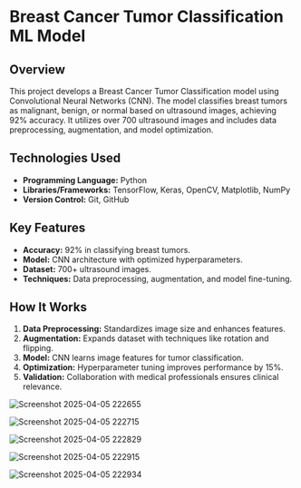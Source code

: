 # Breast Cancer Tumor Classification ML Model
## Overview

This project develops a Breast Cancer Tumor Classification model using Convolutional Neural Networks (CNN). The model classifies breast tumors as malignant, benign, or normal based on ultrasound images, achieving 92% accuracy. It utilizes over 700 ultrasound images and includes data preprocessing, augmentation, and model optimization.

## Technologies Used

- **Programming Language:** Python
- **Libraries/Frameworks:** TensorFlow, Keras, OpenCV, Matplotlib, NumPy
- **Version Control:** Git, GitHub

## Key Features

- **Accuracy:** 92% in classifying breast tumors.
- **Model:** CNN architecture with optimized hyperparameters.
- **Dataset:** 700+ ultrasound images.
- **Techniques:** Data preprocessing, augmentation, and model fine-tuning.

## How It Works

1. **Data Preprocessing:** Standardizes image size and enhances features.
2. **Augmentation:** Expands dataset with techniques like rotation and flipping.
3. **Model:** CNN learns image features for tumor classification.
4. **Optimization:** Hyperparameter tuning improves performance by 15%.
5. **Validation:** Collaboration with medical professionals ensures clinical relevance.

![Screenshot 2025-04-05 222655](https://github.com/user-attachments/assets/0eed4b92-cafd-466b-b516-4744c6007a66)

![Screenshot 2025-04-05 222715](https://github.com/user-attachments/assets/f3148ed2-f3db-47d9-b9f2-d679f64423b9)

![Screenshot 2025-04-05 222829](https://github.com/user-attachments/assets/d5027ddf-cdc5-4284-a97c-bd78e258fe9a)

![Screenshot 2025-04-05 222915](https://github.com/user-attachments/assets/1c2c5aca-d8d5-484a-a21b-e64b3873a082)

![Screenshot 2025-04-05 222934](https://github.com/user-attachments/assets/924a5183-a6cf-45b7-b74f-de46fefed53f)


